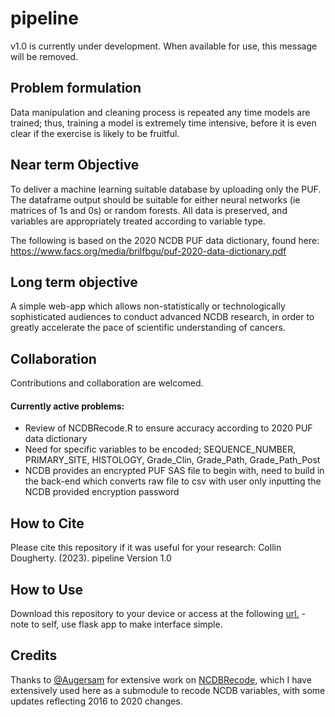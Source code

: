 # pipeline
v1.0 is currently under development. When available for use, this message will be removed.

## Problem formulation 
Data manipulation and cleaning process is repeated any time models are trained; thus, training a model is extremely time intensive, before it is even clear if the exercise is likely to be fruitful. 

## Near term Objective
To deliver a machine learning suitable database by uploading only the PUF. The dataframe output should be suitable for either neural networks (ie matrices of 1s and 0s) or random forests. All data is preserved, and variables are appropriately treated according to variable type.

The following is based on the 2020 NCDB PUF data dictionary, found here: https://www.facs.org/media/brilfbgu/puf-2020-data-dictionary.pdf

## Long term objective
A simple web-app which allows non-statistically or technologically sophisticated audiences to conduct advanced NCDB research, in order to greatly accelerate the pace of scientific understanding of cancers.

## Collaboration
Contributions and collaboration are welcomed.

#### Currently active problems:
- Review of NCDBRecode.R to ensure accuracy according to 2020 PUF data dictionary
- Need for specific variables to be encoded; SEQUENCE_NUMBER, PRIMARY_SITE, HISTOLOGY, Grade_Clin, Grade_Path, Grade_Path_Post 
- NCDB provides an encrypted PUF SAS file to begin with, need to build in the back-end which converts raw file to csv with user only inputting the NCDB provided encryption password

## How to Cite
Please cite this repository if it was useful for your research:
Collin Dougherty. (2023). pipeline Version 1.0

## How to Use
Download this repository to your device or access at the following [url.]() - note to self, use flask app to make interface simple.

## Credits
Thanks to [@Augersam](https://github.com/augersam) for extensive work on [NCDBRecode](https://github.com/augersam/NCDBRecode), which I have extensively used here as a submodule to recode NCDB variables, with some updates reflecting 2016 to 2020 changes.
